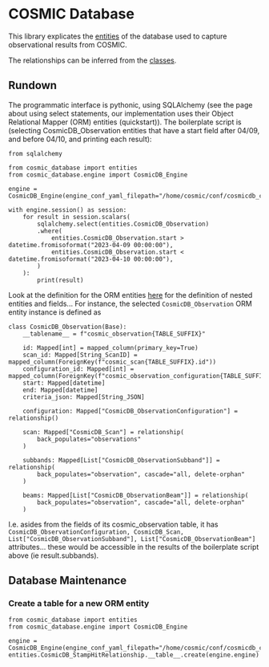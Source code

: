 # COSMIC Database

This library explicates the [entities](./docs/tables.md) of the database used to capture observational results from COSMIC.

The relationships can be inferred from the [classes](./docs/classes.md).

## Rundown

The programmatic interface is pythonic, using SQLAlchemy (see the page about using select statements, our implementation uses their Object Relational Mapper (ORM) entities (quickstart)).
The boilerplate script is (selecting CosmicDB_Observation entities that have a start field after 04/09, and before 04/10, and printing each result):

```
from sqlalchemy

from cosmic_database import entities
from cosmic_database.engine import CosmicDB_Engine

engine = CosmicDB_Engine(engine_conf_yaml_filepath="/home/cosmic/conf/cosmicdb_conf.yaml")

with engine.session() as session:
    for result in session.scalars(
        sqlalchemy.select(entities.CosmicDB_Observation)
        .where(
            entities.CosmicDB_Observation.start > datetime.fromisoformat("2023-04-09 00:00:00"),
            entities.CosmicDB_Observation.start < datetime.fromisoformat("2023-04-10 00:00:00"),
        )
    ):
        print(result)
```

Look at the definition for the ORM entities [here](./src/cosmic_database/entities.py) for the definition of nested entities and fields... For instance, the selected `CosmicDB_Observation` ORM entity instance is defined as

```
class CosmicDB_Observation(Base):
    __tablename__ = f"cosmic_observation{TABLE_SUFFIX}"

    id: Mapped[int] = mapped_column(primary_key=True)
    scan_id: Mapped[String_ScanID] = mapped_column(ForeignKey(f"cosmic_scan{TABLE_SUFFIX}.id"))
    configuration_id: Mapped[int] = mapped_column(ForeignKey(f"cosmic_observation_configuration{TABLE_SUFFIX}.id"))
    start: Mapped[datetime]
    end: Mapped[datetime]
    criteria_json: Mapped[String_JSON]

    configuration: Mapped["CosmicDB_ObservationConfiguration"] = relationship()

    scan: Mapped["CosmicDB_Scan"] = relationship(
        back_populates="observations"
    )

    subbands: Mapped[List["CosmicDB_ObservationSubband"]] = relationship(
        back_populates="observation", cascade="all, delete-orphan"
    )

    beams: Mapped[List["CosmicDB_ObservationBeam"]] = relationship(
        back_populates="observation", cascade="all, delete-orphan"
    )
```

I.e. asides from the fields of its cosmic_observation table, it has `CosmicDB_ObservationConfiguration, CosmicDB_Scan, List["CosmicDB_ObservationSubband"], List["CosmicDB_ObservationBeam"]` attributes... these would be accessible in the results of the boilerplate script above (ie result.subbands).

## Database Maintenance
### Create a table for a new ORM entity

```
from cosmic_database import entities
from cosmic_database.engine import CosmicDB_Engine

engine = CosmicDB_Engine(engine_conf_yaml_filepath="/home/cosmic/conf/cosmicdb_conf.yaml")
entities.CosmicDB_StampHitRelationship.__table__.create(engine.engine)
```
